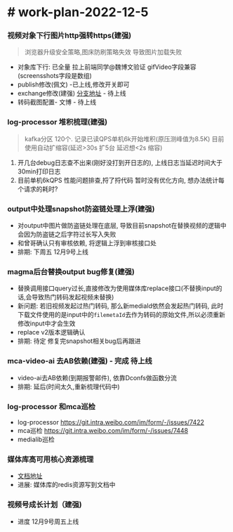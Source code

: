 # # work-plan-2022-12-5

### 视频对象下行图片http强转https(建强)
> 浏览器升级安全策略,图床防刷策略失效 导致图片加载失败
* 对象库下行: 已全量  拉上前端同学@魏博文验证  gifVideo字段兼容(screensshots字段是数组)
* publish修改(佩文) -已上线,修改开关即可
* exchange修改(建强) [分支地址](https://git.intra.weibo.com/im/media-exchange/-/merge_requests/256) - 待上线
* 转码截图配置- 文博 - 待上线

### log-processor 堆积梳理(建强)
> kafka分区 120个. 记录已读QPS单机6k开始堆积(原压测峰值为8.5K)
> 目前使用自动扩缩容(延迟>30s 扩5台 延迟想<2s 缩容)

1. 开几台debug日志查不出来(刚好没打到开日志的), 上线日志当延迟时间大于30min打印日志
2. 目前单机6kQPS 性能问题排查,捋了捋代码 暂时没有优化方向, 想办法统计每个请求的耗时?


### output中处理snapshot防盗链处理上浮(建强)

* 对output中图片做防盗链处理在底层, 导致目前snapshot在替换视频的逻辑中会因为防盗链之后字符过长写入失败
* 和曾哥确认只有审核依赖, 将逻辑上浮到审核接口处
* 排期: 下周五 12月9号上线

###  magma后台替换output bug修复(建强)
* 替换调用接口query过长,直接修改为使用媒体库replace接口(不替换input的话,会导致热门转码发起视频未替换)
* 新问题: 若旧视频发起过热门转码, 那么新mediaId依然会发起热门转码, 此时下载文件使用的是input中的`filemetaId`去作为转码的原始文件,所以必须重新修改input中才会生效
* replace v2版本逻辑确认
* 排期: 待定 修复完snapshot相关bug后再跟进

###  mca-video-ai 去AB依赖(建强) - 完成 待上线
 * video-ai去AB依赖(到期报警邮件), 依靠Dconfs做函数分流
 * 排期: 延后(时间太久,重新梳理代码中)

### log-processor 和mca巡检
* log-processor https://git.intra.weibo.com/im/form/-/issues/7422
* mca巡检  https://git.intra.weibo.com/im/form/-/issues/7448
* medialib巡检  

###  媒体库高可用核心资源梳理  
* [文档地址](https://wiki.api.weibo.com/zh/weibo_rd/weibo_rd_video/%E8%A7%86%E9%A2%91%E4%B8%AD%E5%8F%B0/wiki/%E4%B8%AD%E5%8F%B0%E6%A0%B8%E5%BF%83%E8%B5%84%E6%BA%90%E6%A2%B3%E7%90%86)
* 进展: 媒体库的redis资源写到文档中


### 视频号成长计划（建强)
* 进度  12月9号周五上线


